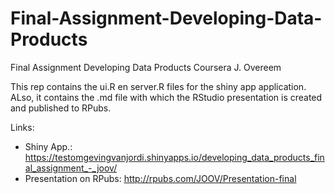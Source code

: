 # Final-Assignment-Developing-Data-Products
Final Assignment Developing Data Products
Coursera
J. Overeem

This rep contains the ui.R en server.R files for the shiny app application.
ALso, it contains the .md file with which the RStudio presentation is created and published to RPubs.

Links:
- Shiny App.: https://testomgevingvanjordi.shinyapps.io/developing_data_products_final_assignment_-_joov/
- Presentation on RPubs: http://rpubs.com/JOOV/Presentation-final
